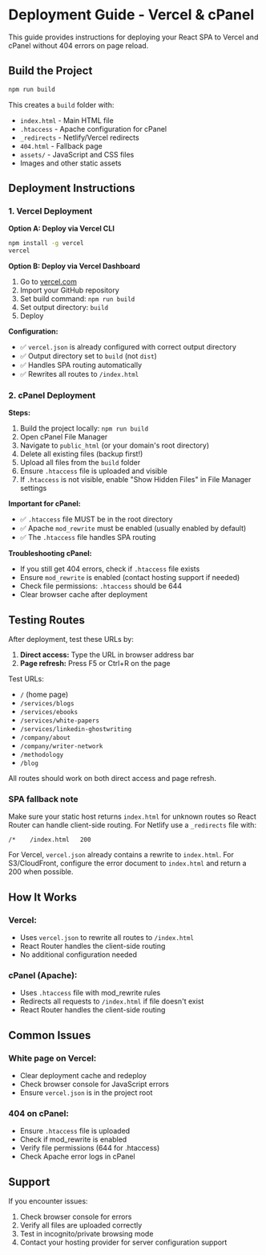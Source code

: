 # Deployment Guide - Vercel & cPanel

This guide provides instructions for deploying your React SPA to Vercel and cPanel without 404 errors on page reload.

## Build the Project

```bash
npm run build
```

This creates a `build` folder with:
- `index.html` - Main HTML file
- `.htaccess` - Apache configuration for cPanel
- `_redirects` - Netlify/Vercel redirects
- `404.html` - Fallback page
- `assets/` - JavaScript and CSS files
- Images and other static assets

## Deployment Instructions

### 1. Vercel Deployment

**Option A: Deploy via Vercel CLI**
```bash
npm install -g vercel
vercel
```

**Option B: Deploy via Vercel Dashboard**
1. Go to [vercel.com](https://vercel.com)
2. Import your GitHub repository
3. Set build command: `npm run build`
4. Set output directory: `build`
5. Deploy

**Configuration:**
- ✅ `vercel.json` is already configured with correct output directory
- ✅ Output directory set to `build` (not `dist`)
- ✅ Handles SPA routing automatically
- ✅ Rewrites all routes to `/index.html`

### 2. cPanel Deployment

**Steps:**
1. Build the project locally: `npm run build`
2. Open cPanel File Manager
3. Navigate to `public_html` (or your domain's root directory)
4. Delete all existing files (backup first!)
5. Upload all files from the `build` folder
6. Ensure `.htaccess` file is uploaded and visible
7. If `.htaccess` is not visible, enable "Show Hidden Files" in File Manager settings

**Important for cPanel:**
- ✅ `.htaccess` file MUST be in the root directory
- ✅ Apache `mod_rewrite` must be enabled (usually enabled by default)
- ✅ The `.htaccess` file handles SPA routing

**Troubleshooting cPanel:**
- If you still get 404 errors, check if `.htaccess` file exists
- Ensure `mod_rewrite` is enabled (contact hosting support if needed)
- Check file permissions: `.htaccess` should be 644
- Clear browser cache after deployment

## Testing Routes

After deployment, test these URLs by:
1. **Direct access:** Type the URL in browser address bar
2. **Page refresh:** Press F5 or Ctrl+R on the page

Test URLs:
- `/` (home page)
- `/services/blogs`
- `/services/ebooks`
- `/services/white-papers`
- `/services/linkedin-ghostwriting`
- `/company/about`
- `/company/writer-network`
- `/methodology`
- `/blog`

All routes should work on both direct access and page refresh.

### SPA fallback note
Make sure your static host returns `index.html` for unknown routes so React Router can handle client-side routing. For Netlify use a `_redirects` file with:

```
/*    /index.html   200
```

For Vercel, `vercel.json` already contains a rewrite to `index.html`. For S3/CloudFront, configure the error document to `index.html` and return a 200 when possible.

## How It Works

### Vercel:
- Uses `vercel.json` to rewrite all routes to `/index.html`
- React Router handles the client-side routing
- No additional configuration needed

### cPanel (Apache):
- Uses `.htaccess` file with mod_rewrite rules
- Redirects all requests to `/index.html` if file doesn't exist
- React Router handles the client-side routing

## Common Issues

### White page on Vercel:
- Clear deployment cache and redeploy
- Check browser console for JavaScript errors
- Ensure `vercel.json` is in the project root

### 404 on cPanel:
- Ensure `.htaccess` file is uploaded
- Check if mod_rewrite is enabled
- Verify file permissions (644 for .htaccess)
- Check Apache error logs in cPanel

## Support

If you encounter issues:
1. Check browser console for errors
2. Verify all files are uploaded correctly
3. Test in incognito/private browsing mode
4. Contact your hosting provider for server configuration support